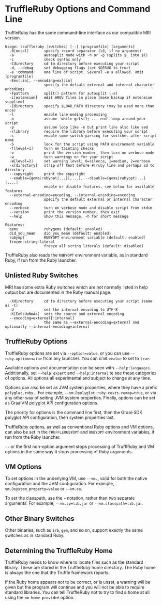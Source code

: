 # TruffleRuby Options and Command Line

TruffleRuby has the same command-line interface as our compatible MRI version.

```shell
Usage: truffleruby [switches] [--] [programfile] [arguments]
  -0[octal]       specify record separator (\0, if no argument)
  -a              autosplit mode with -n or -p (splits $_ into $F)
  -c              check syntax only
  -Cdirectory     cd to directory before executing your script
  -d, --debug     set debugging flags (set $DEBUG to true)
  -e 'command'    one line of script. Several -e's allowed. Omit [programfile]
  -Eex[:in], --encoding=ex[:in]
                  specify the default external and internal character encodings
  -Fpattern       split() pattern for autosplit (-a)
  -i[extension]   edit ARGV files in place (make backup if extension supplied)
  -Idirectory     specify $LOAD_PATH directory (may be used more than once)
  -l              enable line ending processing
  -n              assume 'while gets(); ... end' loop around your script
  -p              assume loop like -n but print line also like sed
  -rlibrary       require the library before executing your script
  -s              enable some switch parsing for switches after script name
  -S              look for the script using PATH environment variable
  -T[level=1]     turn on tainting checks
  -v              print the version number, then turn on verbose mode
  -w              turn warnings on for your script
  -W[level=2]     set warning level; 0=silence, 1=medium, 2=verbose
  -x[directory]   strip off text before #!ruby line and perhaps cd to directory
  --copyright     print the copyright
  --enable={gems|rubyopt|...}[,...], --disable={gems|rubyopt|...}[,...]
                  enable or disable features. see below for available features
  --external-encoding=encoding, --internal-encoding=encoding
                  specify the default external or internal character encoding
  --verbose       turn on verbose mode and disable script from stdin
  --version       print the version number, then exit
  --help          show this message, -h for short message

Features:
  gems            rubygems (default: enabled)
  did_you_mean    did_you_mean (default: enabled)
  rubyopt         RUBYOPT environment variable (default: enabled)
  frozen-string-literal
                  freeze all string literals (default: disabled)
```

TruffleRuby also reads the `RUBYOPT` environment variable, as in standard
Ruby, if run from the Ruby launcher.

## Unlisted Ruby Switches

MRI has some extra Ruby switches which are not normally listed in help output
but are documented in the Ruby manual page.

```
  -Xdirectory     cd to directory before executing your script (same as -C)
  -U              set the internal encoding to UTF-8
  -K[EeSsUuNnAa]  sets the source and external encoding
  --encoding=external[:internal]
                  the same as --external-encoding=external and optionally --internal-encoding=internal
```

## TruffleRuby Options

TruffleRuby options are set via `--option=value`, or you can use `--ruby.option=value` from any launcher.
You can omit `=value` to set to `true`.

Available options and documentation can be seen with `--help:languages`.
Additionally, set `--help:expert` and `--help:internal` to see those categories of options.
All options all experimental and subject to change at any time.

Options can also be set as JVM system properties, where they have a prefix `polyglot.ruby.`.
For example, `--vm.Dpolyglot.ruby.cexts.remap=true`, or via any other way of setting JVM system properties.
Finally, options can be set as GraalVM polyglot API configuration options.

The priority for options is the command line first, then the Graal-SDK polyglot API configuration, then system properties last.

TruffleRuby options, as well as conventional Ruby options and VM options, can also be set in the `TRUFFLERUBYOPT` and `RUBYOPT` environment variables, if run from the Ruby launcher.

`--` or the first non-option argument stops processing of TrufflRuby and VM options in the same way it stops processing of Ruby arguments.

## VM Options

To set options in the underlying VM, use `--vm.`, valid for both the native configuration and the JVM configuration.
For example, `--vm.Dsystem_property=value` or `--vm.ea`.

To set the classpath, use the `=` notation, rather than two separate arguments.
For example, `--vm.cp=lib.jar` or `--vm.classpath=lib.jar`.

## Other Binary Switches

Other binaries, such as `irb`, `gem`, and so on, support exactly the same switches as in standard Ruby.

## Determining the TruffleRuby Home

TruffleRuby needs to know where to locate files such as the standard library.
These are stored in the TruffleRuby home directory.
The Ruby home is always the one that the Truffle framework reports.

If the Ruby home appears not to be correct, or is unset, a warning will be given but the program will continue and you will not be able to require standard libraries.
You can tell TruffleRuby not to try to find a home at all using the `no-home-provided` option.

